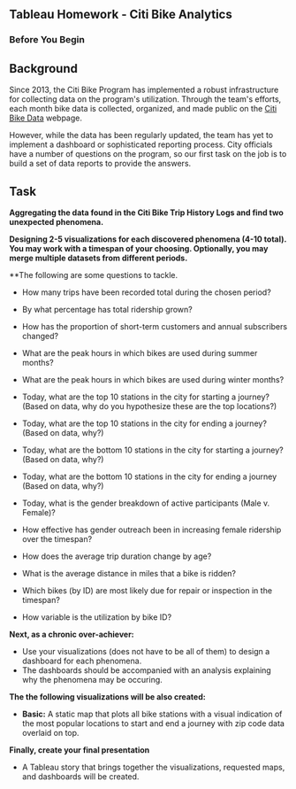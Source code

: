 ## Tableau Homework - Citi Bike Analytics

### Before You Begin

## Background

Since 2013, the Citi Bike Program has implemented a robust infrastructure 
for collecting data on the program's utilization. Through the team's efforts, 
each month bike data is collected, organized, and made public on 
the [Citi Bike Data](https://www.citibikenyc.com/system-data) webpage.

However, while the data has been regularly updated, the team has yet to 
implement a dashboard or sophisticated reporting process. City officials 
have a number of questions on the program, so our first task on the job
is to build a set of data reports to provide the answers.

## Task

**Aggregating the data found in the 
Citi Bike Trip History Logs and find two unexpected phenomena.** 

**Designing 2-5 visualizations for each discovered phenomena (4-10 total). 
You may work with a timespan of your choosing. Optionally, you may
 merge multiple datasets from different periods.** 

**The following are some questions to tackle.

* How many trips have been recorded total during the chosen period?

* By what percentage has total ridership grown?

* How has the proportion of short-term customers and annual 
subscribers changed?

* What are the peak hours in which bikes are used during summer months?

* What are the peak hours in which bikes are used during winter months?

* Today, what are the top 10 stations in the city for starting a journey? 
(Based on data, why do you hypothesize these are the top locations?)

* Today, what are the top 10 stations in the city for ending a journey? 
(Based on data, why?)

* Today, what are the bottom 10 stations in the city for starting a journey? 
(Based on data, why?)

* Today, what are the bottom 10 stations in the city for ending a journey 
(Based on data, why?)

* Today, what is the gender breakdown of active participants (Male v. Female)?

* How effective has gender outreach been in increasing female ridership over 
the timespan?

* How does the average trip duration change by age?

* What is the average distance in miles that a bike is ridden?

* Which bikes (by ID) are most likely due for repair or inspection in the
 timespan?

* How variable is the utilization by bike ID?

**Next, as a chronic over-achiever:**

* Use your visualizations (does not have to be all of them) to design 
a dashboard for each phenomena.
* The dashboards should be accompanied with an analysis explaining 
why the phenomena may be occuring. 

**The the following visualizations will be also created:**

* **Basic:** A static map that plots all bike stations with a visual indication 
of the most popular locations to start and end a journey with zip code data 
overlaid on top.

**Finally, create your final presentation**

* A Tableau story that brings together the visualizations, requested 
maps, and dashboards will be created.
